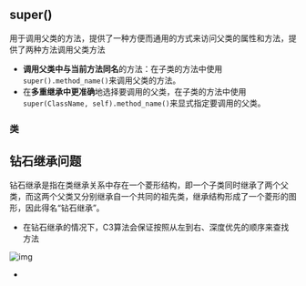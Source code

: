 ## super()

用于调用父类的方法，提供了一种方便而通用的方式来访问父类的属性和方法，提供了两种方法调用父类方法

- **调用父类中与当前方法同名**的方法：在子类的方法中使用`super().method_name()`来调用父类的方法。
- 在**多重继承中更准确**地选择要调用的父类，在子类的方法中使用`super(ClassName, self).method_name()`来显式指定要调用的父类。

### 类



## 钻石继承问题

钻石继承是指在类继承关系中存在一个菱形结构，即一个子类同时继承了两个父类，而这两个父类又分别继承自一个共同的祖先类，继承结构形成了一个菱形的图形，因此得名“钻石继承”。

- 在钻石继承的情况下，C3算法会保证按照从左到右、深度优先的顺序来查找方法

![img](https://img-blog.csdnimg.cn/56c232dc4481499085a20343ebef8a8b.png)



- 